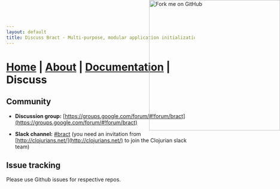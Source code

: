 ```yaml
---
layout: default
title: Discuss Bract - Multi-purpose, modular application initialization framework for Clojure
---
```

<a href='https://github.com/bract'><img style='position: absolute; top: 0; right: 0; border: 0; width: 350px;' src='https://camo.githubusercontent.com/652c5b9acfaddf3a9c326fa6bde407b87f7be0f4/68747470733a2f2f73332e616d617a6f6e6177732e636f6d2f6769746875622f726962626f6e732f666f726b6d655f72696768745f6f72616e67655f6666373630302e706e67' alt='Fork me on GitHub' data-canonical-src='https://s3.amazonaws.com/github/ribbons/forkme_right_orange_ff7600.png'></a>
# [Home](/)    |    [About](/about.html)    |    [Documentation](/documentation.html)    |    Discuss

## Community

* **Discussion group:** [https://groups.google.com/forum/#!forum/bract](https://groups.google.com/forum/#!forum/bract)

* **Slack channel:** [#bract](https://clojurians.slack.com/messages/C5YACPD9P) (you need an invitation from [http://clojurians.net/](http://clojurians.net/) to join the Clojurian slack team)


## Issue tracking

Please use Github issues for respective repos.
